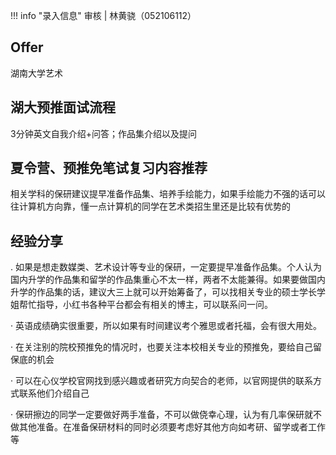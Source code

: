 !!! info "录入信息"
    审核 | 林黄骁（052106112）
## Offer

湖南大学艺术

 
## 湖大预推面试流程

3分钟英文自我介绍+问答；作品集介绍以及提问

 

## 夏令营、预推免笔试复习内容推荐

相关学科的保研建议提早准备作品集、培养手绘能力，如果手绘能力不强的话可以往计算机方向靠，懂一点计算机的同学在艺术类招生里还是比较有优势的

 

## 经验分享

. 如果是想走数媒类、艺术设计等专业的保研，一定要提早准备作品集。个人认为国内升学的作品集和留学的作品集重心不太一样，两者不太能兼得。如果要做国内升学的作品集的话，建议大三上就可以开始筹备了，可以找相关专业的硕士学长学姐帮忙指导，小红书各种平台都会有相关的博主，可以联系问一问。

· 英语成绩确实很重要，所以如果有时间建议考个雅思或者托福，会有很大用处。

· 在关注别的院校预推免的情况时，也要关注本校相关专业的预推免，要给自己留保底的机会

· 可以在心仪学校官网找到感兴趣或者研究方向契合的老师，以官网提供的联系方式联系他们介绍自己

· 保研擦边的同学一定要做好两手准备，不可以做侥幸心理，认为有几率保研就不做其他准备。在准备保研材料的同时必须要考虑好其他方向如考研、留学或者工作等

